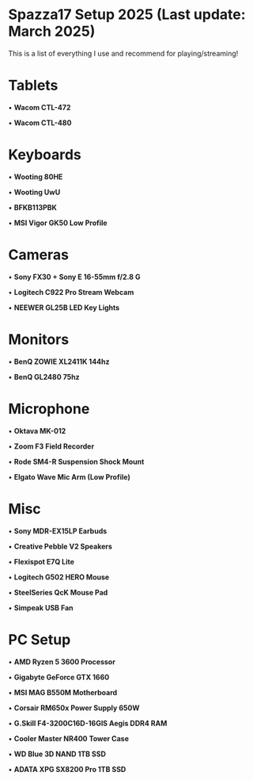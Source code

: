 # Spazza17 Setup 2025 (Last update: March 2025)

This is a list of everything I use and recommend for playing/streaming!

# Tablets
• **Wacom CTL-472**

• **Wacom CTL-480**

# Keyboards
• **Wooting 80HE**

• **Wooting UwU**

• **BFKB113PBK**
 
• **MSI Vigor GK50 Low Profile**

# Cameras
• **Sony FX30 + Sony E 16-55mm f/2.8 G**

• **Logitech C922 Pro Stream Webcam**

• **NEEWER GL25B LED Key Lights**

# Monitors
• **BenQ ZOWIE XL2411K 144hz**

• **BenQ GL2480 75hz**

# Microphone
• **Oktava MK-012**

• **Zoom F3 Field Recorder**

• **Rode SM4-R Suspension Shock Mount**

• **Elgato Wave Mic Arm (Low Profile)**

# Misc
• **Sony MDR-EX15LP Earbuds**

• **Creative Pebble V2 Speakers**

• **Flexispot E7Q Lite**

• **Logitech G502 HERO Mouse**

• **SteelSeries QcK Mouse Pad**

• **Simpeak USB Fan**

# PC Setup
• **AMD Ryzen 5 3600 Processor**

• **Gigabyte GeForce GTX 1660**

• **MSI MAG B550M Motherboard**

• **Corsair RM650x Power Supply 650W**

• **G.Skill F4-3200C16D-16GIS Aegis DDR4 RAM**

• **Cooler Master NR400 Tower Case**

• **WD Blue 3D NAND 1TB SSD**

• **ADATA XPG SX8200 Pro 1TB SSD**


